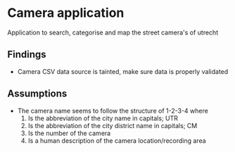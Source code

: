 # Camera application
Application to search, categorise and map the street camera's of utrecht

## Findings
 - Camera CSV data source is tainted, make sure data is properly validated

## Assumptions
 - The camera name seems to follow the structure of 1-2-3-4 where
    1. Is the abbreviation of the city name in capitals; UTR
    2. Is the abbreviation of the city district name  in capitals; CM
    3. Is the number of the camera
    4. Is a human description of the camera location/recording area